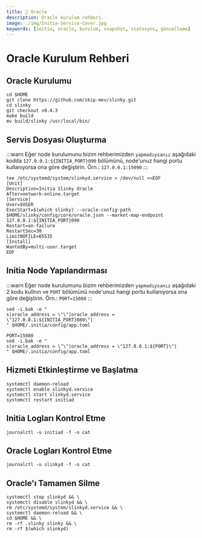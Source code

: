 ```yaml
---
title: 💾 Oracle
description: Oracle kurulum rehberi.
image: ./img/Initia-Service-Cover.jpg
keywords: [initia, oracle, kurulum, snapshot, statesync, güncelleme]
---
```


# Oracle Kurulum Rehberi

## Oracle Kurulumu
```shell
cd $HOME
git clone https://github.com/skip-mev/slinky.git
cd slinky
git checkout v0.4.3
make build
mv build/slinky /usr/local/bin/
```

## Servis Dosyası Oluşturma
:::warn
Eğer node kurulumunu bizim rehberimizden `yapmadıysanız` aşağıdaki kodda `127.0.0.1:${INITIA_PORT}090` bölümünü, node'unuz hangi portu kullanıyorsa ona göre değiştirin. Örn.: `127.0.0.1:15090`
:::
```
tee /etc/systemd/system/slinkyd.service > /dev/null <<EOF
[Unit]
Description=Initia Slinky Oracle
After=network-online.target
[Service]
User=$USER
ExecStart=$(which slinky) --oracle-config-path $HOME/slinky/config/core/oracle.json --market-map-endpoint 127.0.0.1:${INITIA_PORT}090
Restart=on-failure
RestartSec=30
LimitNOFILE=65535
[Install]
WantedBy=multi-user.target
EOF
```

## Initia Node Yapılandırması

:::warn
Eğer node kurulumunu bizim rehberimizden `yapmadıysanız` aşağıdaki 2 kodu kullnın ve `PORT` bölümünü node'unuz hangi portu kullanıyorsa ona göre değiştirin. Örn.: `PORT=15080`
:::

```shell
sed -i.bak -e "
s|oracle_address = \"\"|oracle_address = \"127.0.0.1:${INITIA_PORT}080\"|
" $HOME/.initia/config/app.toml
```


```shell
PORT=15080
sed -i.bak -e "
s|oracle_address = \"\"|oracle_address = \"127.0.0.1:${PORT}\"|
" $HOME/.initia/config/app.toml
```



## Hizmeti Etkinleştirme ve Başlatma
```shell
systemctl daemon-reload
systemctl enable slinkyd.service
systemctl start slinkyd.service
systemctl restart initiad
```

## Initia Logları Kontrol Etme
```shell
journalctl -u initiad -f -o cat
```  

## Oracle Logları Kontrol Etme
```shell
journalctl -u slinkyd -f -o cat
```  

## Oracle'ı Tamamen Silme
```shell 
systemctl stop slinkyd && \
systemctl disable slinkyd && \
rm /etc/systemd/system/slinkyd.service && \
systemctl daemon-reload && \
cd $HOME && \
rm -rf .slinky slinky && \
rm -rf $(which slinkyd)
```
